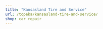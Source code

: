 ```yaml
---
title: "Kansasland Tire and Service"
url: /topeka/kansasland-tire-and-service/
shop: car repair
---
```

